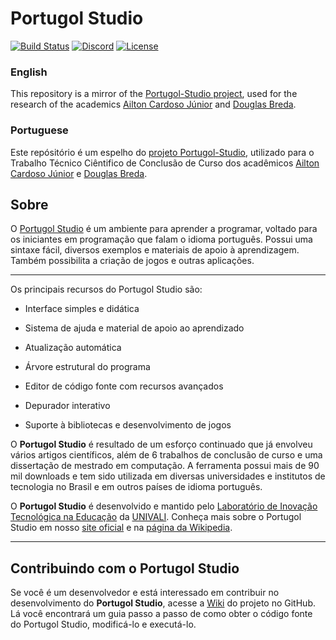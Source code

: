 # Portugol Studio
[![Build Status](https://travis-ci.org/UNIVALI-LITE/Portugol-Studio.svg?branch=master)](https://travis-ci.org/UNIVALI-LITE/Portugol-Studio)
[![Discord](https://img.shields.io/badge/chat-on_discord-4bc51d.svg)](https://discord.gg/fRW7Vq2)
[![License](https://img.shields.io/badge/License-GPL--3.0-4bc51d.svg)](https://github.com/UNIVALI-LITE/Portugol-Studio/blob/master/LICENSE.md)

### English
This repository is a mirror of the [Portugol-Studio project](https://github.com/UNIVALI-LITE/Portugol-Studio), used for the research of the academics [Ailton Cardoso Júnior](https://github.com/Ailtonjr) and [Douglas Breda](https://github.com/douglasbreda).

### Portuguese
Este repósitório é um espelho do [projeto Portugol-Studio](https://github.com/UNIVALI-LITE/Portugol-Studio), utilizado para o Trabalho Técnico Ciêntifico de Conclusão de Curso dos acadêmicos [Ailton Cardoso Júnior](https://github.com/Ailtonjr) e [Douglas Breda](https://github.com/douglasbreda).


## Sobre
O [Portugol Studio](http://lite.acad.univali.br/portugol/) é um ambiente para aprender a programar, voltado para os iniciantes em programação que falam o idioma português. Possui uma sintaxe fácil, diversos exemplos e materiais de apoio à aprendizagem. Também possibilita a criação de jogos e outras aplicações.

***
Os principais recursos do Portugol Studio são:

* Interface simples e didática

* Sistema de ajuda e material de apoio ao aprendizado

* Atualização automática

* Árvore estrutural do programa

* Editor de código fonte com recursos avançados

* Depurador interativo

* Suporte à bibliotecas e desenvolvimento de jogos

O **Portugol Studio** é resultado de um esforço continuado que já envolveu vários artigos científicos, além de 6 trabalhos de conclusão de curso e uma dissertação de mestrado em computação. A ferramenta possui mais de 90 mil downloads e tem sido utilizada em diversas universidades e institutos de tecnologia no Brasil e em outros países de idioma português.

O **Portugol Studio** é desenvolvido e mantido pelo [Laboratório de Inovação Tecnológica na Educação](http://lite.acad.univali.br/) da [UNIVALI](https://www.univali.br/Paginas/default.aspx). Conheça mais sobre o Portugol Studio em nosso [site oficial](http://lite.acad.univali.br/portugol/) e na [página da Wikipedia](https://pt.wikipedia.org/wiki/Portugol_Studio).

***
## Contribuindo com o Portugol Studio
Se você é um desenvolvedor e está interessado em contribuir no desenvolvimento do  **Portugol Studio**, acesse a [Wiki](https://github.com/UNIVALI-LITE/Portugol-Studio/wiki/Contribuindo-com-o-projeto) do projeto no GitHub. Lá você encontrará um guia passo a passo de como obter o código fonte do Portugol Studio, modificá-lo e executá-lo.
